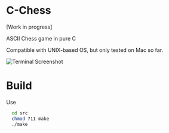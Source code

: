 # C-Chess

[Work in progress]

ASCII Chess game in pure C

Compatible with UNIX-based OS, but only tested on Mac so far.

![Terminal Screenshot](../master/screenshots/demo1.png?raw=true "Looks like this")

# Build

Use
```bash
  cd src
  chmod 711 make
  ./make
```
